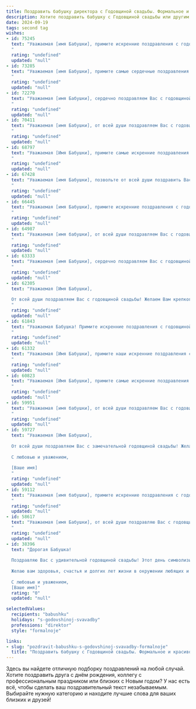```yaml
---
title: Поздравить бабушку директора с Годовщиной свадьбы. Формальное и красивое
description: Хотите поздравить бабушку с Годовщиной свадьбы или другим праздником? Наш ИИ создаст незабываемое поздравление, а вы обязательно выделитесь среди других.  
date: 2024-09-19
tags: second tag
wishes:
- id: 75245
  text: "Уважаемая [имя Бабушки], примите искренние поздравления с годовщиной свадьбы!  Желаем Вам и Вашему супругу долгих лет счастливой семейной жизни, крепкого здоровья, благополучия и взаимной любви, неизменной как в день Вашей свадьбы!
  "
  rating: "undefined"
  updated: "null"
- id: 73285
  text: "Уважаемая [имя Бабушки], примите самые сердечные поздравления с годовщиной свадьбы! Желаем Вам и Вашему супругу долгих лет совместной жизни, наполненных счастьем, любовью и взаимным уважением. Пусть каждый день будет полон ярких красок и приятных моментов.
  "
  rating: "undefined"
  updated: "null"
- id: 72270
  text: "Уважаемая [имя Бабушки], сердечно поздравляем Вас с годовщиной свадьбы! Желаем Вам крепкого здоровья, благополучия и долгих лет семейного счастья. Пусть ваша любовь и преданность друг другу всегда остаются примером для всех нас.
  "
  rating: "undefined"
  updated: "null"
- id: 70411
  text: "Уважаемая [имя Бабушки], от всей души поздравляем Вас с годовщиной свадьбы! Желаем Вам крепкого здоровья, семейного благополучия, радости и любви, которая с годами только крепнет. Пусть Ваша жизнь будет наполнена добрыми  моментами, а  в Вашем доме царит уют и гармония.
  "
  rating: "undefined"
  updated: "null"
- id: 68797
  text: "Уважаемая [Имя Бабушки], примите самые искренние поздравления с замечательной годовщиной Вашей свадьбы! Желаем Вам долгих лет счастья, любви и семейного благополучия.  Пусть этот день станет для Вас ярким напоминанием о Вашей крепкой и красивой любви, а Ваша мудрость и опыт продолжают вдохновлять всех, кто Вас окружает. Счастья и здоровья Вам на долгие годы!
  "
  rating: "undefined"
  updated: "null"
- id: 67428
  text: "Уважаемая [имя Бабушки], позвольте от всей души поздравить Вас с замечательной годовщиной свадьбы! Ваши долгие годы совместной жизни — это пример верности, любви и взаимопонимания.  Желаю Вам крепкого здоровья, семейного благополучия и долгих лет счастливой жизни!
  "
  rating: "undefined"
  updated: "null"
- id: 66445
  text: "Уважаемая [имя Бабушки], примите искренние поздравления с годовщиной свадьбы! Желаем Вам и Вашему супругу крепкого здоровья, благополучия, долгих лет счастливой семейной жизни, наполненной любовью, взаимопониманием и радостью. Пусть Ваша многолетняя работа директором всегда приносит Вам удовлетворение и признание!
  "
  rating: "undefined"
  updated: "null"
- id: 64987
  text: "Уважаемая [имя бабушки], от всей души поздравляем Вас с годовщиной свадьбы! Желаем Вам крепкого здоровья, семейного благополучия и долгих лет счастливой жизни, наполненной любовью и заботой. Пусть Ваш богатый опыт и мудрость продолжают вдохновлять Вас и Ваших близких!
  "
  rating: "undefined"
  updated: "null"
- id: 63333
  text: "Уважаемая [имя Бабушки], сердечно поздравляем Вас с годовщиной свадьбы! Желаем Вам благополучия, крепкого здоровья, семейного счастья и долгих, счастливых лет жизни! Пусть Ваш жизненный путь будет усеян цветами любви и радости, а каждый день будет наполнен счастьем и гармонией.
  "
  rating: "undefined"
  updated: "null"
- id: 62305
  text: "Уважаемая [Имя Бабушки],
  
  От всей души поздравляем Вас с годовщиной свадьбы! Желаем Вам крепкого здоровья, семейного благополучия, долгих лет жизни, наполненных любовью и счастьем. Пусть Ваш богатый опыт руководства, накопленный за годы работы в качестве директора, всегда помогает Вам в семейной жизни, а Ваша мудрость и доброта вдохновляют близких.
  "
  rating: "undefined"
  updated: "null"
- id: 61843
  text: "Уважаемая Бабушка! Примите искренние поздравления с годовщиной Вашей свадьбы! Желаю Вам крепкого здоровья, семейного благополучия, долгих лет жизни, наполненных радостью и любовью. Пусть Ваша мудрость и опыт всегда будут примером для всех нас!
  "
  rating: "undefined"
  updated: "null"
- id: 61332
  text: "Уважаемая [Имя Бабушки], примите наши искренние поздравления с замечательной годовщиной свадьбы! Желаем Вам и Вашему супругу крепкого здоровья, семейного благополучия, долгих лет счастливой совместной жизни и по-прежнему ярких и светлых чувств. Пусть Ваша любовь и взаимопонимание продолжают дарить радость и тепло.
  "
  rating: "undefined"
  updated: "null"
- id: 60823
  text: "Уважаемая [Имя Бабушки], примите самые искренние поздравления с годовщиной Вашей свадьбы! Желаем Вам крепкого здоровья, семейного благополучия и долгих лет, полных любви и радости. Пусть Ваша жизнь, как и Ваша любовь, будет наполнена яркими красками и неизменной гармонией.
  "
  rating: "undefined"
  updated: "null"
- id: 59951
  text: "Уважаемая [имя бабушки], от всей души поздравляем Вас с годовщиной свадьбы! Желаем Вам крепкого здоровья, семейного благополучия и неиссякаемой любви, которая с годами только крепнет! Пусть каждый день Вашей жизни будет наполнен счастьем, радостью и безграничной заботой друг о друге.
  "
  rating: "undefined"
  updated: "null"
- id: 59727
  text: "Уважаемая [Имя Бабушки],
  
  От всей души поздравляем Вас с замечательной годовщиной свадьбы! Желаем Вам крепкого здоровья, семейного благополучия, тепла и любви! Пусть Ваша жизнь будет наполнена счастьем и радостью, а опыт, накопленный за годы совместной жизни, станет ценным наследием для ваших потомков.
  
  С любовью и уважением,
  
  [Ваше имя]
  "
  rating: "undefined"
  updated: "null"
- id: 59112
  text: "Уважаемая [имя бабушки], примите искренние поздравления с годовщиной свадьбы! Желаем Вам крепкого здоровья, благополучия и долгих лет счастливой семейной жизни. Пусть ваша любовь и взаимопонимание остаются неизменными, а каждый день будет наполнен радостью и теплом.
  "
  rating: "undefined"
  updated: "null"
- id: 58617
  text: "Уважаемая [имя Бабушки], от всей души поздравляю Вас с годовщиной свадьбы! Желаю Вам крепкого здоровья, семейного благополучия, радости и любви, которая с годами только крепнет. Пусть каждый день Вашей жизни будет наполнен счастьем и удовлетворением от созидательной работы в роли директора.
  "
  rating: "undefined"
  updated: "null"
- id: 38396
  text: "Дорогая Бабушка!
  
  Поздравляю Вас с удивительной годовщиной свадьбы! Этот день символизирует не только годы совместной жизни, но и крепость вашей любви, мудрость и терпение, которые вы вложили в укрепление семейных уз. Как Директор, вы руководите не только на работе, но и в сердце нашей семьи, вдохновляя нас на добрые поступки и поддерживая в трудные моменты.
  
  Желаю вам здоровья, счастья и долгих лет жизни в окружении любящих и заботливых людей. Пусть каждый новый день приносит радость, а в доме всегда царит свет и уют.
  
  С любовью и уважением,
  [Ваше имя]"
  rating: "0"
  updated: "null"

selectedValues:
  recipients: "babushku"
  holidays: "s-godovshinoj-svavadby"
  professions: "direktor"
  style: "formalnoje"

links:
- slug: "pozdravit-babushku-s-godovshinoj-svavadby-formalnoje"
  title: "Поздравить бабушку с Годовщиной свадьбы. Формальное и красивое"
---
```


Здесь вы найдете отличную подборку поздравлений на любой случай. 
Хотите поздравить друга с днём рождения, коллегу с профессиональным праздником или близких с Новым годом? У нас есть всё, чтобы сделать ваш поздравительный текст незабываемым. Выбирайте нужную категорию и находите лучшие слова для ваших близких и друзей!

